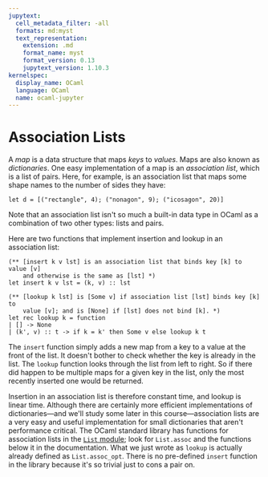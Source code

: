 ```yaml
---
jupytext:
  cell_metadata_filter: -all
  formats: md:myst
  text_representation:
    extension: .md
    format_name: myst
    format_version: 0.13
    jupytext_version: 1.10.3
kernelspec:
  display_name: OCaml
  language: OCaml
  name: ocaml-jupyter
---
```


# Association Lists

A *map* is a data structure that maps *keys* to *values*. Maps are also known as
*dictionaries*. One easy implementation of a map is an *association list*, which
is a list of pairs. Here, for example, is an association list that maps some
shape names to the number of sides they have:
```{code-cell} ocaml
let d = [("rectangle", 4); ("nonagon", 9); ("icosagon", 20)]
```
Note that an association list isn't so much a built-in data type in OCaml as a
combination of two other types: lists and pairs.

Here are two functions that implement insertion and lookup in an association
list:
```{code-cell} ocaml
(** [insert k v lst] is an association list that binds key [k] to value [v]
    and otherwise is the same as [lst] *)
let insert k v lst = (k, v) :: lst

(** [lookup k lst] is [Some v] if association list [lst] binds key [k] to
    value [v]; and is [None] if [lst] does not bind [k]. *)
let rec lookup k = function
| [] -> None
| (k', v) :: t -> if k = k' then Some v else lookup k t
```
The `insert` function simply adds a new map from a key to a value at the front
of the list. It doesn't bother to check whether the key is already in the list.
The `lookup` function looks through the list from left to right. So if there did
happen to be multiple maps for a given key in the list, only the most recently
inserted one would be returned.

Insertion in an association list is therefore constant time, and lookup is
linear time. Although there are certainly more efficient implementations of
dictionaries&mdash;and we'll study some later in this course&mdash;association
lists are a very easy and useful implementation for small dictionaries that
aren't performance critical. The OCaml standard library has functions for
association lists in the [`List` module][list]; look for `List.assoc` and the
functions below it in the documentation. What we just wrote as `lookup` is
actually already defined as `List.assoc_opt`. There is no pre-defined `insert`
function in the library because it's so trivial just to cons a pair on.

[list]: https://ocaml.org/api/List.html
